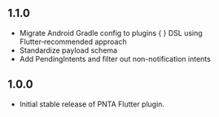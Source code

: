 ## 1.1.0

-   Migrate Android Gradle config to plugins { } DSL using Flutter‑recommended approach
-   Standardize payload schema
-   Add PendingIntents and filter out non-notification intents

## 1.0.0

-   Initial stable release of PNTA Flutter plugin.
